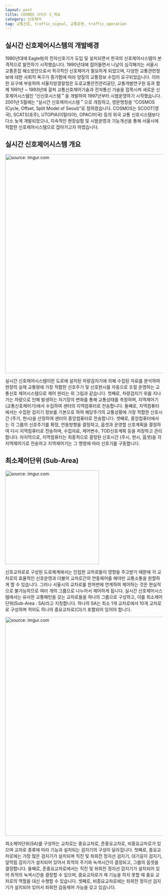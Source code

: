 ```yaml
---
layout: post
title: COSMOS 시리즈 1_개요
category: 신호제어
tag: 교통신호, traffic_signal, 교통운영, traffic_operation
---
```


## 실시간 신호제어시스템의 개발배경

1980년대에 Eagle社의 전자신호기가 도입 및 설치되면서 한국의 신호제어시스템이 본격적으로 발전하기 시작했습니다. 1990년대에 접어들면서 나날이 심각해지는 서울시 교통혼잡 해소방안으로서 적극적인 신호제어가 필요하게 되었으며, 다양한 교통관련정보에 대한 사회적 욕구가 증가함에 따라 양질의 교통정보 수집이 요구되었습니다. 이러한 요구에 부응하여 서울지방경찰청은 도로교통안전관리공단, 교통개발연구원 등과 함께 1991년 ~ 1993년에 걸쳐 교통신호제어기술과 전자통신 기술을 접목시켜 새로운 신호제어시스템인 “신신호시스템＂을 개발하여 1997년부터 시범운영하기 시작했습니다. 2001년 5월에는 “실시간 신호제어시스템＂으로 개칭하고, 영문명칭을 “COSMOS (Cycle, Offset, Split Model of Seoul)”로 정하였습니다. COSMOS는 SCOOT(영국), SCATS(호주), UTOPIA(이탈리아), OPAC(미국) 등의 외국 교통 신호시스템보다 다소 늦게 개발되었으나, 지속적인 현장실험 및 시범운영과 기능개선을 통해 서울시에 적합한 신호제어시스템으로 잡아가고자 하였습니다.

## 실시간 신호제어시스템 개요

<a href="https://imgur.com/6U74T6C"><img src="https://imgur.com/6U74T6C.png" width="700px" title="source: imgur.com" /></a>

실시간 신호제어시스템이란 도로에 설치된 차량검지기에 의해 수집된 자료를 분석하여 현장의 실제 교통량에 가장 적합한 신호주기 및 신호현시를 자동으로 조절 운영하는 교통신호 제어시스템으로 제어 원리는 위 그림과 같습니다. 첫째로, 차량검지기 위를 지나가는 차량으로 인해 발생하는 자기장의 변화를 통해 교통상태를 측정하며, 지역제어기 (교통신호제어기)에서 수집하여 센터의 지역컴퓨터로 전송합니다. 둘째로, 지역컴퓨터에서는 수집된 검지기 정보를 기본으로 하여 해당주기의 교통상황에 가장 적합한 신호시간 (주기, 현시)을 산정하여 센터의 중앙컴퓨터로 전송합니다. 셋째로, 중앙컴퓨터에서는 각 그룹의 신호주기를 확정, 연동방향을 결정하고, 옵셋과 운영할 신호계획을 결정하여 다시 지역컴퓨터로 전송하며, 수집자료, 제어변수, TOD신호계획 등을 저장하고 관리합니다. 마지막으로, 지역컴퓨터는 최종적으로 결정된 신호시간 (주시, 현시, 옵셋)을 각 지역제어기로 전송하고 지역제어기는 그 명령에 따라 신호기를 구동합니다.

## 최소제어단위 (Sub-Area)

<a href="https://imgur.com/Gq7SmWx"><img src="https://imgur.com/Gq7SmWx.png" width="300px" title="source: imgur.com" /></a>

신호교차로로 구성된 도로체계에서는 인접한 교차로들이 영향을 주고받기 때문에 각 교차로의 효율적인 신호운영과 더불어 교차로간의 연동제어를 해야만 교통소통을 원할하게 할 수 있습니다. 그러나 서울시의 교차로를 한꺼번에 연계하여 제어하는 것은 현실적으로 불가능하므로 여러 개의 그룹으로 나누어서 제어하게 됩니다. 실시간 신호제어시스템에서는 유사한 교통패턴을 갖는 교차로들을 하나의 그룹으로 구성하고, 이를 최소제어단위(Sub-Area : SA)라고 지칭합니다. 하나의 SA는 최소 1개 교차로에서 10개 교차로로 구성하며 적어도 하나의 중요교차로(CI)가 포함되어 있어야 합니다.

<a href="https://imgur.com/izzoGW0"><img src="https://imgur.com/izzoGW0.png" width="700px" title="source: imgur.com" /></a>

최소제어단위(SA)를 구성하는 교차로는 중요교차로, 준중요교차로, 비중요교차로가 있으며 교차로 종류에 따라 기능과 설치되는 검지기의 구성이 달라집니다. 첫째로, 중요교차로에는 가장 많은 검지기가 설치되며 직진 및 좌회전 정지선 검지기, 대기길이 검지기, 앞막힘 검지기가 설치되어 있어서 최적의 주기와 녹색시간이 결정되고, 그룹의 옵셋을 결정합니다. 둘째로, 준중요교차로에서는 직진 및 좌회전 정지선 검지기가 설치되어 있어 최적의 녹색시간을 결정할 수 있으며, 중요교차로가 제 기능을 하지 못할 때 중요 교차로의 역할을 대신 수행할 수 있습니다. 셋째로, 비중요교차로에는 좌회전 정지선 검지기가 설치되어 있어서 좌회전 감응제어 가능을 갖고 있습니다.